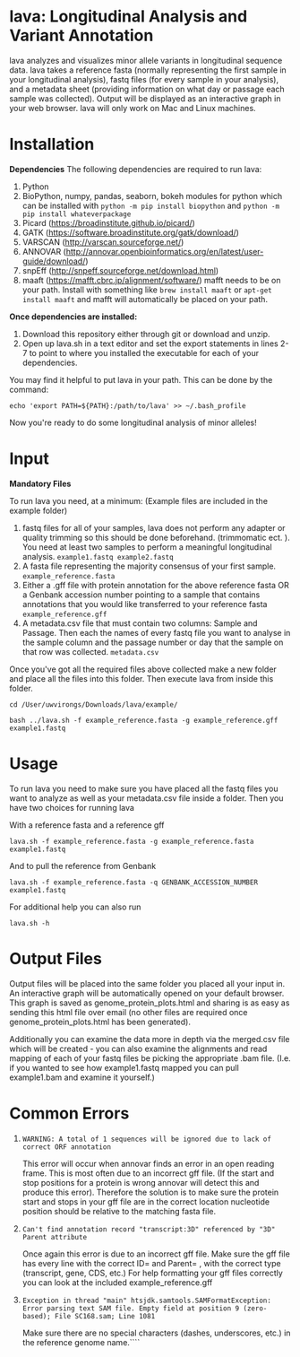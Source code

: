 # lava: Longitudinal Analysis and Variant Annotation
lava analyzes and visualizes minor allele variants in longitudinal sequence data. lava takes a reference fasta (normally representing the first sample in your longitudinal analysis), fastq files (for every sample in your analysis), and a metadata sheet (providing information on what day or passage each sample was collected). Output will be displayed as an interactive graph in your web browser. lava will only work on Mac and Linux machines. 

# Installation
**Dependencies**
The following dependencies are required to run lava: 
1. Python
2. BioPython, numpy, pandas, seaborn, bokeh modules for python which can be installed with `python -m pip install biopython` and `python -m pip install whateverpackage` 
3. Picard (https://broadinstitute.github.io/picard/)
4. GATK (https://software.broadinstitute.org/gatk/download/)
5. VARSCAN (http://varscan.sourceforge.net/)
6. ANNOVAR (http://annovar.openbioinformatics.org/en/latest/user-guide/download/)
7. snpEff (http://snpeff.sourceforge.net/download.html)
8. maaft (https://mafft.cbrc.jp/alignment/software/) mafft needs to be on your path. Install with something like `brew install maaft` or `apt-get install maaft` and mafft will automatically be placed on your path. 

**Once dependencies are installed:**

1. Download this repository either through git or download and unzip. 
2. Open up lava.sh in a text editor and set the export statements in lines 2-7 to point to where you installed the executable for each of your dependencies. 

You may find it helpful to put lava in your path. This can be done by the command:

`echo 'export PATH=${PATH}:/path/to/lava' >> ~/.bash_profile`

Now you're ready to do some longitudinal analysis of minor alleles! 

# Input

**Mandatory Files**

To run lava you need, at a minimum: (Example files are included in the example folder)
1. fastq files for all of your samples, lava does not perform any adapter or quality trimming so this should be done beforehand. (trimmomatic ect. ). You need at least two samples to perform a meaningful longitudinal analysis. `example1.fastq example2.fastq`
2. A fasta file representing the majority consensus of your first sample. `example_reference.fasta`
3. Either a .gff file with protein annotation for the above reference fasta OR a Genbank accession number pointing to a sample that contains annotations that you would like transferred to your reference fasta `example_reference.gff`
4. A metadata.csv file that must contain two columns: Sample and Passage. Then each the names of every fastq file you want to analyse in the sample column and the passage number or day that the sample on that row was collected. `metadata.csv`


Once you've got all the required files above collected make a new folder and place all the files into this folder. Then execute lava from inside this folder. 

`cd /User/uwvirongs/Downloads/lava/example/` 

`bash ../lava.sh -f example_reference.fasta -g example_reference.gff example1.fastq`

# Usage

To run lava you need to make sure you have placed all the fastq files you want to analyze as well as your metadata.csv file inside a folder. Then you have two choices for running lava

With a reference fasta and a reference gff

`lava.sh -f example_reference.fasta -g example_reference.fasta example1.fastq`

And to pull the reference from Genbank

`lava.sh -f example_reference.fasta -q GENBANK_ACCESSION_NUMBER example1.fastq`

For additional help you can also run 

`lava.sh -h`

# Output Files

Output files will be placed into the same folder you placed all your input in. An interactive graph will be automatically opened on your default browser. This graph is saved as genome_protein_plots.html and sharing is as easy as sending this html file over email (no other files are required once genome_protein_plots.html has been generated).

Additionally you can examine the data more in depth via the merged.csv file which will be created - you can also examine the alignments and read mapping of each of your fastq files be picking the appropriate .bam file. (I.e. if you wanted to see how example1.fastq mapped you can pull example1.bam and examine it yourself.)

# Common Errors
1. `WARNING: A total of 1 sequences will be ignored due to lack of correct ORF annotation`

	This error will occur when annovar finds an error in an open reading frame. This is most often due to an incorrect gff file. (If the start and stop positions for a protein is wrong annovar will detect this and produce this error). Therefore the solution is to make sure the protein start and stops in your gff file are in the correct location nucleotide position should be relative to the matching fasta file. 
	
2. `Can't find annotation record "transcript:3D" referenced by "3D" Parent attribute`

	Once again this error is due to an incorrect gff file. Make sure the gff file has every line with the correct ID= and Parent= , with the correct type (transcript, gene, CDS, etc.) For help formatting your gff files correctly you can look at the included example_reference.gff
	
3. `Exception in thread "main" htsjdk.samtools.SAMFormatException: Error parsing text SAM file. Empty field at position 9 (zero-based); File SC168.sam; Line 1081`

	Make sure there are no special characters (dashes, underscores, etc.) in the reference genome name.````
